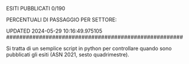 ESITI PUBBLICATI 0/190 

PERCENTUALI DI PASSAGGIO PER SETTORE:

UPDATED 2024-05-29 10:16:49.975105
###################################################### 

Si tratta di un semplice script in python per controllare quando sono pubblicati gli esiti (ASN 2021, sesto quadrimestre).

